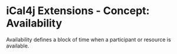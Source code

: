 # iCal4j Extensions - Concept: Availability

Availability defines a block of time when a participant or resource is available.
